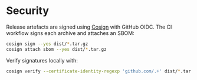 # Security

Release artefacts are signed using [Cosign](https://github.com/sigstore/cosign) with GitHub OIDC. The CI workflow signs each archive and attaches an SBOM:

```bash
cosign sign --yes dist/*.tar.gz
cosign attach sbom --yes dist/*.tar.gz
```

Verify signatures locally with:

```bash
cosign verify --certificate-identity-regexp 'github.com/.+' dist/*.tar.gz
```
